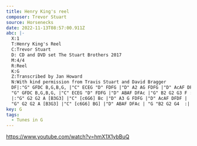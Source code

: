 ```yaml
---
title: Henry King's reel
composer: Trevor Stuart
source: Horsenecks
date: 2022-11-13T08:57:00.911Z
abc: |-
  X:1
  T:Henry King's Reel
  C:Trevor Stuart
  D: CD and DVD set The Stuart Brothers 2017
  M:4/4
  R:Reel
  K:G
  Z:Transcribed by Jan Howard
  N:With kind permission from Travis Stuart and David Bragger
  DF|:"G" GFDC B,G,B,G, |"C" ECEG "D" FDFG |"D" A2 AG FDFG |"D" AcAF DFDF |
  "G" GFDC B,G,B,G, |"C" ECEG "D" FDFG |"D" ABAF DFAc |"G" B2 G2 G3 F :|
  |:"G" G2 G2 A [B3G3] |"C" [c6G6] Bc |"D" A3 G FDFG |"D" AcAF DFDF | 
  "G" G2 G2 A [B3G3] |"C" [c6G6] BG] |"D" ABAF DFAc | "G "B2 G2 G4  :| 
key: G
tags:
  - Tunes in G
---
```

https://www.youtube.com/watch?v=hmX1X1ybBuQ